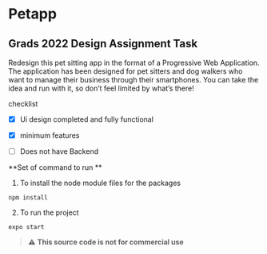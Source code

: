 # Petapp

## Grads 2022 Design Assignment Task
Redesign this pet sitting app in the format of a Progressive Web Application.
The application has been designed for pet sitters and dog walkers who want to manage their business through their smartphones.
You can take the idea and run with it, so don’t feel limited by what’s there!

checklist 
- [x] Ui design completed and fully functional
- [x] minimum features
- [ ] Does not have Backend 


**Set of command to run **

1. To install the node module files for the packages

``` 
npm install
```
2. To run the project 
```
expo start
```
> :warning: **This source code is not for commercial use**

